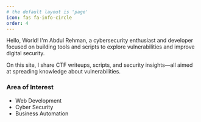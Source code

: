 ```yaml
---
# the default layout is 'page'
icon: fas fa-info-circle
order: 4
---
```


Hello, World! I'm Abdul Rehman, a cybersecurity enthusiast and developer focused on building tools and scripts to explore vulnerabilities and improve digital security. 

On this site, I share CTF writeups, scripts, and security insights—all aimed at spreading knowledge about vulnerabilities.

### Area of Interest
- Web Development
- Cyber Security
- Business Automation